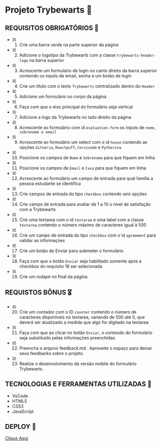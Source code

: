 # Projeto Trybewarts 🚀

## REQUISITOS OBRIGATÓRIOS :robot:

- [x] 1. Crie uma barra verde na parte superior da página

- [x] 2. Adicione o logotipo da Trybewarts com a classe `trybewarts-header-logo` na barra superior

- [x] 3. Acrescente um formulário de login no canto direito da barra superior contendo os inputs de email, senha e um botão de login

- [x] 4. Crie um título com o texto `Trybewarts` centralizado dentro do `Header`

- [x] 5. Adicione um formulário no corpo da página

- [x] 6. Faça com que o eixo principal do formulário seja vertical

- [x] 7. Adicione a logo da Trybewarts no lado direito da página

- [x] 8. Acrescente ao formulário com id `evaluation-form` os inputs de `nome, sobrenome e email`

- [x] 9. Acrescente ao formulário um select com o id `house` contendo as opções `Gitnória`, `Reactpuff`, `Corvinode` e `Pytherina`

- [x] 10. Posicione os campos de `Nome` e `Sobrenome` para que fiquem em linha

- [x] 11. Posicione os campos de `Email` e `Casa` para que fiquem em linha

- [x] 12. Acrescente ao formulário um campo de entrada para qual família a pessoa estudante se identifica

- [x] 13. Crie campos de entrada do tipo `checkbox` contendo seis opções

- [x] 14. Crie campo de entrada para avaliar de 1 a 10 o nível de satisfação com a Trybewarts

- [x] 15. Crie uma textarea com o id `textarea` e uma label com a classe `textarea` contendo o número máximo de caracteres igual à 500

- [x] 16. Crie um campo de entrada do tipo `checkbox` com o id `agreement` para validar as informações

- [x] 17. Crie um botão de Enviar para submeter o formulário

- [x] 18. Faça com que o botão `Enviar` seja habilitado somente após a checkbox do requisito 16 ser selecionada

- [x] 19. Crie um rodapé no final da página

## REQUISTOS BÔNUS :medal_military:

- [x] 20. Crie um contador com o ID `counter` contendo o número de caracteres disponíveis no textarea, variando de 500 até 0, que deverá ser atualizado a medida que algo for digitado na textarea

- [x] 21. Faça com que ao clicar no botão `Enviar`, o conteúdo do formulário seja substituído pelas informações preenchidas

- [x] 22. Preencha o arquivo feedback.md . Aproveite o espaço para deixar seus feedbacks sobre o projeto.

- [x] 23. Realize o desenvolvimento da versão mobile do formulário Trybewarts.

## TECNOLOGIAS E FERRAMENTAS UTILIZADAS :robot:
- VsCode
- HTML5
- CSS3
- JavaScript

## DEPLOY :runner:
[Clique Aqui](https://gustavogss.github.io/project-trybewarts/)
